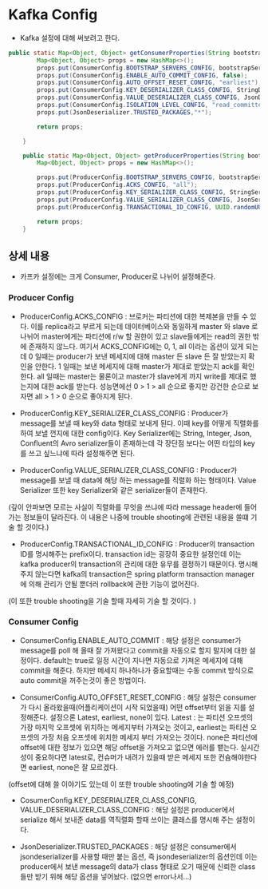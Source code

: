 # Kafka Config 

- Kafka 설정에 대해 써보려고 한다. 

```java
public static Map<Object, Object> getConsumerProperties(String bootstrapServers) {
        Map<Object, Object> props = new HashMap<>();
        props.put(ConsumerConfig.BOOTSTRAP_SERVERS_CONFIG, bootstrapServers);
        props.put(ConsumerConfig.ENABLE_AUTO_COMMIT_CONFIG, false); 
        props.put(ConsumerConfig.AUTO_OFFSET_RESET_CONFIG, "earliest"); 
        props.put(ConsumerConfig.KEY_DESERIALIZER_CLASS_CONFIG, StringDeserializer.class);
        props.put(ConsumerConfig.VALUE_DESERIALIZER_CLASS_CONFIG, JsonDeserializer.class);
        props.put(ConsumerConfig.ISOLATION_LEVEL_CONFIG, "read_committed");
        props.put(JsonDeserializer.TRUSTED_PACKAGES,"*");

        return props;

    }

    public static Map<Object, Object> getProducerProperties(String bootstrapServers){
        Map<Object, Object> props = new HashMap<>();

        props.put(ProducerConfig.BOOTSTRAP_SERVERS_CONFIG, bootstrapServers);
        props.put(ProducerConfig.ACKS_CONFIG, "all");
        props.put(ProducerConfig.KEY_SERIALIZER_CLASS_CONFIG, StringSerializer.class);
        props.put(ProducerConfig.VALUE_SERIALIZER_CLASS_CONFIG, JsonSerializer.class);
        props.put(ProducerConfig.TRANSACTIONAL_ID_CONFIG, UUID.randomUUID().toString());

        return props;
    }
```

## 상세 내용 

- 카프카 설정에는 크게 Consumer, Producer로 나뉘어 설정해준다. 

### Producer Config 

- ProducerConfig.ACKS_CONFIG : 브로커는 파티션에 대한 복제본을 만들 수 있다. 이를 replica라고 부르게 되는데 데이터베이스와 동일하게 master 와 slave 로 나뉘어 master에게는 파티션에 r/w 할 권한이 있고 slave들에게는 read의 권한 밖에 존재하지 않느다. 여기서 ACKS_CONFIG에는 0, 1, all 이라는 옵션이 있게 되는데 0 일때는 producer가 보낸 메세지에 대해 master 든 slave 든 잘 받았는지 확인을 안한다. 1 일때는 보낸 메세지에 대해 master가 제대로 받았는지 ack를 확인 한다. all 일때는 master는 물론이고 master가 slave에게 까지 write를 제대로 했는지에 대한 ack를 받는다. 성능면에선 0 > 1 > all 순으로 좋지만 강건한 순으로 보자면 all > 1 > 0 순으로 좋아지게 된다. 

- ProducerConfig.KEY_SERIALIZER_CLASS_CONFIG : Producer가 message를 보낼 때 key와 data 형태로 보내게 된다. 이때 key를 어떻게 직렬화를 하여 보낼 껀지에 대한 config이다. Key Serializer에는 String, Integer, Json, Confluent의 Avro serializer들이 존재하는데 각 장단점 보다는 어떤 타입의 key를 쓰고 싶느냐에 따라 설정해주면 된다. 

- ProducerConfig.VALUE_SERIALIZER_CLASS_CONFIG : Producer가 message를 보낼 때 data에 해당 하는 message를 직렬화 하는 형태이다. Value Serializer 또한 key Serializer와 같은 serializer들이 존재한다. 

(깊이 안파보면 모르는 사실이 직렬화를 무엇을 쓰냐에 따라 message header에 들어가는 정보들이 달라진다. 이 내용은 나중에 trouble shooting에 관련된 내용을 쓸떄 기술 할 것이다.)

- ProducerConfig.TRANSACTIONAL_ID_CONFIG : Producer의 transaction ID를 명시해주는 prefix이다. transaction id는 굉장히 중요한 설정인데 이는 kafka producer의 transaction의 관리에 대한 유무를 결정하기 때문이다. 명시해주지 않는다면 kafka의 transaction은 spring platform transaction manager에 의해 관리가 안될 뿐더러 rollback에 관한 기능이 없어진다. 

(이 또한 trouble shooting을 기술 할때 자세히 기술 할 것이다. )

### Consumer Config 

- ConsumerConfig.ENABLE_AUTO_COMMIT : 해당 설정은 consumer가 message를 poll 해 올때 잘 가져왔다고 commit을 자동으로 할지 말지에 대한 설정이다. default는 true로 일정 시간이 지나면 자동으로 가져온 메세지에 대해 commit을 해준다. 하지만 메세지 하나하나가 중요할때는 수동 commit 방식으로 auto commit을 꺼주는것이 좋은 방법이다. 

- ConsumerConfig.AUTO_OFFSET_RESET_CONFIG : 해당 설정은 consumer가 다시 올라왔을때(어플리케이션이 시작 되었을때) 어떤 offset부터 읽을 지를 설정해준다. 설정으론 Latest, earliest, none이 있다. Latest : 는 파티션 오프셋의 가장 마지막 오프셋에 위치하는 메세지부터 가져오는 것이고, earliest는 파티션 오프셋의 가장 처음 오프셋에 위치한 메세지 부터 가져오는 것이다. none은 파티션에 offset에 대한 정보가 있으면 해당 offset을 가져오고 없으면 에러를 뱉는다. 실시간성이 중요하다면 latest로, 컨슈머가 내려가 있을때 받은 메세지 또한 컨슘해야한다면 earliest, none은 잘 모르겠다. 

(offset에 대해 쓸 이야기도 있는데 이 또한 trouble shooting에 기술 할 예정)

- CosumerConfig.KEY_DESERIALIZER_CLASS_CONFIG, VALUE_DESERIALIZER_CLASS_CONFIG : 해당 설정은 producer에서 serialize 해서 보내준 data를 역직렬화 할때 쓰이는 클래스를 명시해 주는 설정이다. 

- JsonDeserializer.TRUSTED_PACKAGES : 해당 설정은 consumer에서 jsondeserializer를 사용할 때만 붙는 옵션, 즉 jsondeserializer의 옵션인데 이는 producer에서 보낸 message의 data가 class 형태로 오기 때문에 신뢰한 class들만 받기 위해 해당 옵션을 넣어놨다. (없으면 error나서...)






